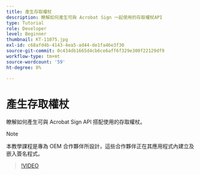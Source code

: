 ```yaml
---
title: 產生存取權杖
description: 瞭解如何產生可與 Acrobat Sign 一起使用的存取權杖API
type: Tutorial
role: Developer
level: Beginner
thumbnail: KT-11075.jpg
exl-id: c68afd4b-4143-4ea5-ad44-de1fa46e3f30
source-git-commit: 0c434db1665d4cb6ce6aff6f329e300f22129df9
workflow-type: tm+mt
source-wordcount: '59'
ht-degree: 0%

---
```


# 產生存取權杖

瞭解如何產生可與 Acrobat Sign API 搭配使用的存取權杖。

>[!NOTE]
>
>本教學課程是專為 OEM 合作夥伴所設計，這些合作夥伴正在其應用程式內建立及嵌入簽名程式。

>[!VIDEO](https://video.tv.adobe.com/v/347350?hidetitle=true)
